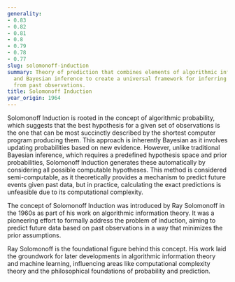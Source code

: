 ```yaml
---
generality:
- 0.83
- 0.82
- 0.81
- 0.8
- 0.79
- 0.78
- 0.77
slug: solomonoff-induction
summary: Theory of prediction that combines elements of algorithmic information theory
  and Bayesian inference to create a universal framework for inferring future data
  from past observations.
title: Solomonoff Induction
year_origin: 1964
---
```


Solomonoff Induction is rooted in the concept of algorithmic probability, which suggests that the best hypothesis for a given set of observations is the one that can be most succinctly described by the shortest computer program producing them. This approach is inherently Bayesian as it involves updating probabilities based on new evidence. However, unlike traditional Bayesian inference, which requires a predefined hypothesis space and prior probabilities, Solomonoff Induction generates these automatically by considering all possible computable hypotheses. This method is considered semi-computable, as it theoretically provides a mechanism to predict future events given past data, but in practice, calculating the exact predictions is unfeasible due to its computational complexity.

The concept of Solomonoff Induction was introduced by Ray Solomonoff in the 1960s as part of his work on algorithmic information theory. It was a pioneering effort to formally address the problem of induction, aiming to predict future data based on past observations in a way that minimizes the prior assumptions.

Ray Solomonoff is the foundational figure behind this concept. His work laid the groundwork for later developments in algorithmic information theory and machine learning, influencing areas like computational complexity theory and the philosophical foundations of probability and prediction.